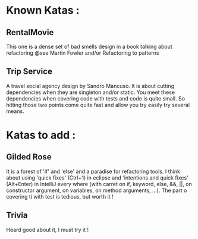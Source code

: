 # Known Katas :

## RentalMovie
This one is a dense set of bad smells design in a book talking about refactoring
@see Martin Fowler and/or Refactoring to patterns

## Trip Service
A travel social agency design by Sandro Mancuso.
It is about cutting dependencies when they are singleton and/or static.
You meet these dependencies when covering code with tests and code is quite small.
So hitting those two points come quite fast and allow you try easily try several means.

# Katas to add :

## Gilded Rose
It is a forest of 'if' and 'else' and a paradise for refactoring tools.
I think about using 'quick fixes' (Ctrl+1) in eclipse and 'intentions and quick fixes' (Alt+Enter) in IntelliJ every where (with carret on if, keyword, else, &&, ||, on constructor argument, on variables, on method arguments, ...).
The part o covering ti with test is tedious, but worth it !

## Trivia
Heard good about it, I must try it !

